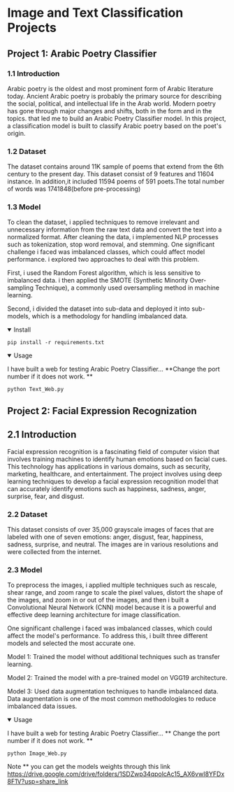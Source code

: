 # Image and Text Classification Projects


##  Project 1: Arabic Poetry Classifier

### 1.1 Introduction
Arabic poetry is the oldest and most prominent form of Arabic literature today. Ancient Arabic poetry is probably the primary source for describing the social, political, and intellectual life in the Arab world. Modern poetry has gone through major changes and shifts, both in the form and in the topics. that led me to build an Arabic Poetry Classifier model.
In this project, a classification model is built to classify Arabic poetry based on the poet's origin.


### 1.2 Dataset 
The dataset contains around 11K sample of poems that extend from the 6th century to the present day. This dataset consist of 9 features and 11604 instance. In addition,it included 11594 poems of 591 poets.The total number of words was 1741848(before pre-processing)

### 1.3 Model 
To clean the dataset, i applied techniques to remove irrelevant and unnecessary information from the raw text data and convert the text into a normalized format. After cleaning the data, i implemented NLP processes such as tokenization, stop word removal, and stemming. One significant challenge i faced was imbalanced classes, which could affect model performance. i explored two approaches to deal with this problem.

First, i used the Random Forest algorithm, which is less sensitive to imbalanced data. i then applied the SMOTE (Synthetic Minority Over-sampling Technique), a commonly used oversampling method in machine learning.

Second, i divided the dataset into sub-data and deployed it into sub-models, which is a methodology for handling imbalanced data.

<details open>
<summary>Install</summary>

```
pip install -r requirements.txt
```

</details>

<details open>
<summary>Usage</summary>

I have built a web for testing Arabic Poetry Classifier...
**Change the port number if it does not work. ** 
```
python Text_Web.py
```
</details>


##  Project 2: Facial Expression Recognization

## 2.1 Introduction

Facial expression recognition is a fascinating field of computer vision that involves training machines to identify human emotions based on facial cues. This technology has applications in various domains, such as security, marketing, healthcare, and entertainment. The project involves using deep learning techniques to develop a facial expression recognition model that can accurately identify emotions such as happiness, sadness, anger, surprise, fear, and disgust.

### 2.2 Dataset 
This dataset consists of over 35,000 grayscale images of faces that are labeled with one of seven emotions: anger, disgust, fear, happiness, sadness, surprise, and neutral. The images are in various resolutions and were collected from the internet.

### 2.3 Model 
To preprocess the images, i applied multiple techniques such as rescale, shear range, and zoom range to scale the pixel values, distort the shape of the images, and zoom in or out of the images, and then i built a Convolutional Neural Network (CNN) model because it is a powerful and effective deep learning architecture for image classification.

One significant challenge i faced was imbalanced classes, which could affect the model's performance. To address this, i built three different models and selected the most accurate one.

Model 1: Trained the model without additional techniques such as transfer learning.

Model 2: Trained the model with a pre-trained model on VGG19 architecture.

Model 3: Used data augmentation techniques to handle imbalanced data. Data augmentation is one of the most common methodologies to reduce imbalanced data issues.


<details open>
<summary>Usage</summary>

I have built a web for testing Arabic Poetry Classifier...
** Change the port number if it does not work. ** 
```
python Image_Web.py
```
</details>

Note ** you can get the models weights through this link https://drive.google.com/drive/folders/1SDZwp34qpolcAc15_AX6vwI8YFDx8F1V?usp=share_link 


